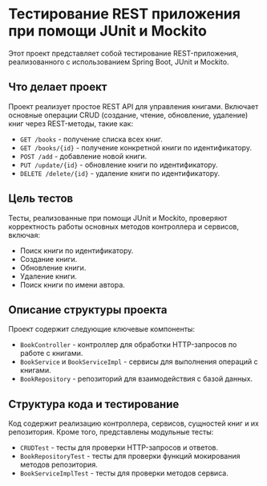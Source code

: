 # Тестирование REST приложения при помощи JUnit и Mockito

Этот проект представляет собой тестирование REST-приложения, реализованного с использованием Spring Boot, JUnit и Mockito.

## Что делает проект

Проект реализует простое REST API для управления книгами. Включает основные операции CRUD (создание, чтение, обновление, удаление) книг через REST-методы, такие как:

- `GET /books` - получение списка всех книг.
- `GET /books/{id}` - получение конкретной книги по идентификатору.
- `POST /add` - добавление новой книги.
- `PUT /update/{id}` - обновление книги по идентификатору.
- `DELETE /delete/{id}` - удаление книги по идентификатору.

## Цель тестов

Тесты, реализованные при помощи JUnit и Mockito, проверяют корректность работы основных методов контроллера и сервисов, включая:

- Поиск книги по идентификатору.
- Создание книги.
- Обновление книги.
- Удаление книги.
- Поиск книги по имени автора.

## Описание структуры проекта

Проект содержит следующие ключевые компоненты:

- `BookController` - контроллер для обработки HTTP-запросов по работе с книгами.
- `BookService` и `BookServiceImpl` - сервисы для выполнения операций с книгами.
- `BookRepository` - репозиторий для взаимодействия с базой данных.

## Структура кода и тестирование

Код содержит реализацию контроллера, сервисов, сущностей книг и их репозитория. Кроме того, представлены модульные тесты:

- `CRUDTest` - тесты для проверки HTTP-запросов и ответов.
- `BookRepositoryTest` - тесты для проверки функций мокирования методов репозитория.
- `BookServiceImplTest` - тесты для проверки методов сервиса.
